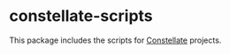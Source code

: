 # constellate-scripts

This package includes the scripts for [Constellate](https://github.com/ctrlplusb/constellate) projects.
